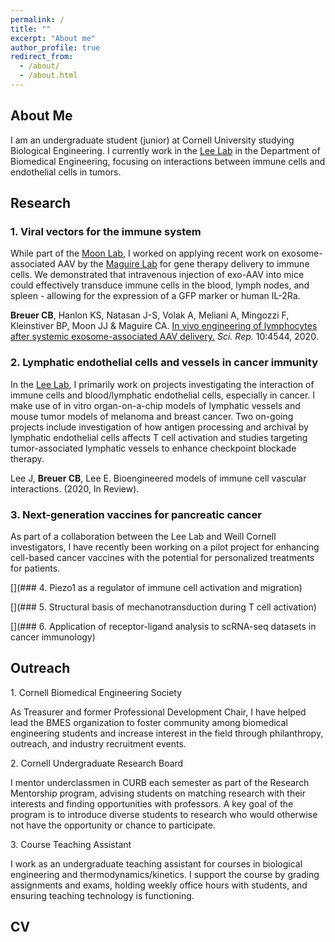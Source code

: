 ```yaml
---
permalink: /
title: ""
excerpt: "About me"
author_profile: true
redirect_from:
  - /about/
  - /about.html
---
```


## About Me

I am an undergraduate student (junior) at Cornell University studying Biological Engineering. I currently work in the [Lee Lab](https://leelab.bme.cornell.edu/) in the Department of Biomedical Engineering, focusing on interactions between immune cells and endothelial cells in tumors.

## Research

### 1. Viral vectors for the immune system

While part of the [Moon Lab](https://www.massgeneral.org/medicine/ciid/research-labs/james-moon), I worked on applying recent work on exosome-associated AAV by the [Maguire Lab](http://www.casey-maguire-laboratory.com/about) for gene therapy delivery to immune cells. We demonstrated that intravenous injection of exo-AAV into mice could effectively transduce immune cells in the blood, lymph nodes, and spleen - allowing for the expression of a GFP marker or human IL-2Ra.

**Breuer CB**, Hanlon KS, Natasan J-S, Volak A, Meliani A, Mingozzi F, Kleinstiver BP, Moon JJ & Maguire CA. [In vivo engineering of lymphocytes after systemic exosome-associated AAV delivery.](https://www.nature.com/articles/s41598-020-61518-w) *Sci. Rep.* 10:4544, 2020.

### 2. Lymphatic endothelial cells and vessels in cancer immunity

In the [Lee Lab](https://leelab.bme.cornell.edu/), I primarily work on projects investigating the interaction of immune cells and blood/lymphatic endothelial cells, especially in cancer. I make use of in vitro organ-on-a-chip models of lymphatic vessels and mouse tumor models of melanoma and breast cancer. Two on-going projects include investigation of how antigen processing and archival by lymphatic endothelial cells affects T cell activation and studies targeting tumor-associated lymphatic vessels to enhance checkpoint blockade therapy.

Lee J, **Breuer CB**, Lee E. Bioengineered models of immune cell vascular interactions. (2020, In Review).

### 3. Next-generation vaccines for pancreatic cancer

As part of a collaboration between the Lee Lab and Weill Cornell investigators, I have recently been working on a pilot project for enhancing cell-based cancer vaccines with the potential for personalized treatments for patients.

[](### 4. Piezo1 as a regulator of immune cell activation and migration)

[](### 5. Structural basis of mechanotransduction during T cell activation)

[](### 6. Application of receptor-ligand analysis to scRNA-seq datasets in cancer immunology)

## Outreach

1\. Cornell Biomedical Engineering Society

As Treasurer and former Professional Development Chair, I have helped lead the BMES organization to foster community among biomedical engineering students and increase interest in the field through philanthropy, outreach, and industry recruitment events.

2\. Cornell Undergraduate Research Board

I mentor underclassmen in CURB each semester as part of the Research Mentorship program, advising students on matching research with their interests and finding opportunities with professors. A key goal of the program is to introduce diverse students to research who would otherwise not have the opportunity or chance to participate.

3\. Course Teaching Assistant

I work as an undergraduate teaching assistant for courses in biological engineering and thermodynamics/kinetics. I support the course by grading assignments and exams, holding weekly office hours with students, and ensuring teaching technology is functioning.

## CV
